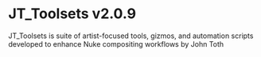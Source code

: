 # JT_Toolsets v2.0.9
JT_Toolsets is suite of artist-focused tools, gizmos, and automation scripts developed to enhance Nuke compositing workflows by John Toth
